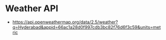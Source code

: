 # Weather API
- https://api.openweathermap.org/data/2.5/weather?q=Hyderabad&appid=66ac1a28d0f997cdb3bc82f76d6f3c59&units=metric